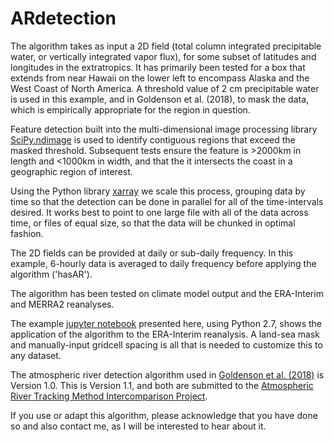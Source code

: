 # ARdetection
The algorithm takes as input a 2D field (total column integrated precipitable water, or vertically integrated vapor flux), for some subset of latitudes and longitudes in the extratropics. It has primarily been tested for a box that extends from near Hawaii on the lower left to encompass Alaska and the West Coast of North America. A threshold value of 2 cm precipitable water is used in this example, and in Goldenson et al. (2018), to mask the data, which is empirically appropriate for the region in question.

Feature detection built into the multi-dimensional image processing library <A href="https://docs.scipy.org/doc/scipy/reference/ndimage.html">SciPy.ndimage</A> is used to identify contiguous regions that exceed the masked threshold. Subsequent tests ensure the feature is >2000km in length and <1000km in width, and that the it intersects the coast in a geographic region of interest. 

Using the Python library <A href="http://xarray.pydata.org/en/stable/">xarray</A> we scale this process, grouping data by time so that the detection can be done in parallel for all of the time-intervals desired. It works best to point to one large file with all of the data across time, or files of equal size, so that the data will be chunked in optimal fashion. 

The 2D fields can be provided at daily or sub-daily frequency. In this example, 6-hourly data is averaged to daily frequency before applying the algorithm ('hasAR'). 

The algorithm has been tested on climate model output and the ERA-Interim and MERRA2 reanalyses.

The example <A href="https://jupyter.org">jupyter notebook</A> presented here, using Python 2.7, shows the application of the algorithm to the ERA-Interim reanalysis. A land-sea mask and manually-input gridcell spacing is all that is needed to customize this to any dataset.

The atmospheric river detection algorithm used in <A href="https://journals.ametsoc.org/doi/abs/10.1175/JCLI-D-18-0268.1">Goldenson et al. (2018)</A> is Version 1.0. This is Version 1.1, and both are submitted to the <A href="http://www.cgd.ucar.edu/projects/artmip/">Atmospheric River Tracking Method Intercomparison Project</A>.

If you use or adapt this algorithm, please acknowledge that you have done so and also contact me, as I will be interested to hear about it.

